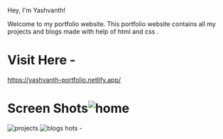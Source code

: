 Hey, I'm Yashvanth!

Welcome to my portfolio website. This portfolio website contains all my projects and blogs made with help of html and css .

# Visit Here - 

https://yashvanth-portfolio.netlify.app/


# Screen Shots![home](https://user-images.githubusercontent.com/116138513/208685577-207f78aa-e161-48c1-9f5f-4eddbf844d40.PNG)
![projects](https://user-images.githubusercontent.com/116138513/208685634-80aeaeda-eda1-4132-b0f0-947857bc6bb9.PNG)
![blogs](https://user-images.githubusercontent.com/116138513/208685716-b4a860fc-1b6e-40d7-b2b6-ecd6869314f7.PNG)
hots - 




